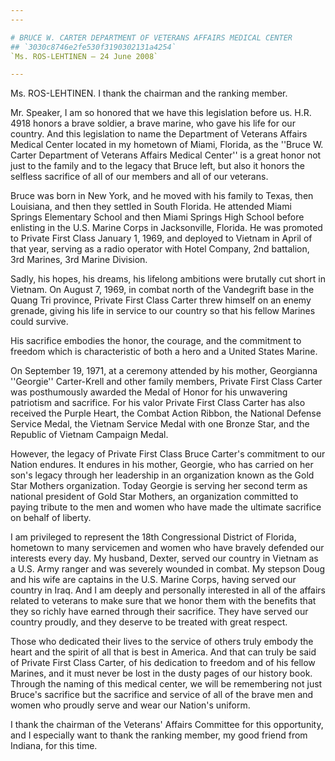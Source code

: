 ```yaml
---
---

# BRUCE W. CARTER DEPARTMENT OF VETERANS AFFAIRS MEDICAL CENTER
## `3030c8746e2fe530f3190302131a4254`
`Ms. ROS-LEHTINEN — 24 June 2008`

---
```



Ms. ROS-LEHTINEN. I thank the chairman and the ranking member.

Mr. Speaker, I am so honored that we have this legislation before us. 
H.R. 4918 honors a brave soldier, a brave marine, who gave his life for 
our country. And this legislation to name the Department of Veterans 
Affairs Medical Center located in my hometown of Miami, Florida, as the 
''Bruce W. Carter Department of Veterans Affairs Medical Center'' is a 
great honor not just to the family and to the legacy that Bruce left, 
but also it honors the selfless sacrifice of all of our members and all 
of our veterans.

Bruce was born in New York, and he moved with his family to Texas, 
then Louisiana, and then they settled in South Florida. He attended 
Miami Springs Elementary School and then Miami Springs High School 
before enlisting in the U.S. Marine Corps in Jacksonville, Florida. He 
was promoted to Private First Class January 1, 1969, and deployed to 
Vietnam in April of that year, serving as a radio operator with Hotel 
Company, 2nd battalion, 3rd Marines, 3rd Marine Division.

Sadly, his hopes, his dreams, his lifelong ambitions were brutally 
cut short in Vietnam. On August 7, 1969, in combat north of the 
Vandegrift base in the Quang Tri province, Private First Class Carter 
threw himself on an enemy grenade, giving his life in service to our 
country so that his fellow Marines could survive.

His sacrifice embodies the honor, the courage, and the commitment to 
freedom which is characteristic of both a hero and a United States 
Marine.

On September 19, 1971, at a ceremony attended by his mother, 
Georgianna ''Georgie'' Carter-Krell and other family members, Private 
First Class Carter was posthumously awarded the Medal of Honor for his 
unwavering patriotism and sacrifice. For his valor Private First Class 
Carter has also received the Purple Heart, the Combat Action Ribbon, 
the National Defense Service Medal, the Vietnam Service Medal with one 
Bronze Star, and the Republic of Vietnam Campaign Medal.

However, the legacy of Private First Class Bruce Carter's commitment 
to our Nation endures. It endures in his mother, Georgie, who has 
carried on her son's legacy through her leadership in an organization 
known as the Gold Star Mothers organization. Today Georgie is serving 
her second term as national president of Gold Star Mothers, an 
organization committed to paying tribute to the men and women who have 
made the ultimate sacrifice on behalf of liberty.

I am privileged to represent the 18th Congressional District of 
Florida, hometown to many servicemen and women who have bravely 
defended our interests every day. My husband, Dexter, served our 
country in Vietnam as a U.S. Army ranger and was severely wounded in 
combat. My stepson Doug and his wife are captains in the U.S. Marine 
Corps, having served our country in Iraq. And I am deeply and 
personally interested in all of the affairs related to veterans to make 
sure that we honor them with the benefits that they so richly have 
earned through their sacrifice. They have served our country proudly, 
and they deserve to be treated with great respect.

Those who dedicated their lives to the service of others truly embody 
the heart and the spirit of all that is best in America. And that can 
truly be said of Private First Class Carter, of his dedication to 
freedom and of his fellow Marines, and it must never be lost in the 
dusty pages of our history book. Through the naming of this medical 
center, we will be remembering not just Bruce's sacrifice but the 
sacrifice and service of all of the brave men and women who proudly 
serve and wear our Nation's uniform.

I thank the chairman of the Veterans' Affairs Committee for this 
opportunity, and I especially want to thank the ranking member, my good 
friend from Indiana, for this time.